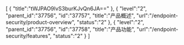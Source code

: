[
	{
		"title":"tWJPAO9lvS3burKJvQn6JA=="
	},
	{
		"level":"2",
		"parent_id":"37756",
		"id":"37757",
		"title":"产品概述",
		"url":"/endpoint-security/product-overview",
		"status":"2"
	},
	{
		"level":"2",
		"parent_id":"37756",
		"id":"37758",
		"title":"产品功能",
		"url":"/endpoint-security/features",
		"status":"2"
	}
]